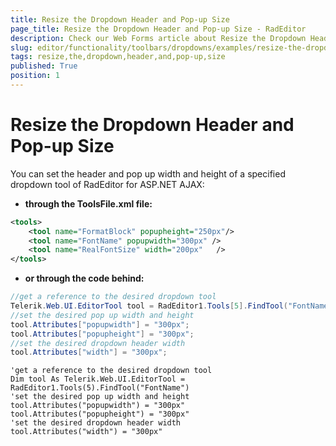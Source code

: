```yaml
---
title: Resize the Dropdown Header and Pop-up Size
page_title: Resize the Dropdown Header and Pop-up Size - RadEditor
description: Check our Web Forms article about Resize the Dropdown Header and Pop-up Size.
slug: editor/functionality/toolbars/dropdowns/examples/resize-the-dropdown-header-and-pop-up-size
tags: resize,the,dropdown,header,and,pop-up,size
published: True
position: 1
---
```


# Resize the Dropdown Header and Pop-up Size

You can set the header and pop up width and height of a specified dropdown tool of RadEditor for ASP.NET AJAX:

* **through the ToolsFile.xml file:**

````XML
<tools>    
	<tool name="FormatBlock" popupheight="250px"/>    
	<tool name="FontName" popupwidth="300px" />    
	<tool name="RealFontSize" width="200px"   />
</tools>
````



* **or through the code behind:**



````C#
//get a reference to the desired dropdown tool
Telerik.Web.UI.EditorTool tool = RadEditor1.Tools[5].FindTool("FontName");
//set the desired pop up width and height
tool.Attributes["popupwidth"] = "300px";
tool.Attributes["popupheight"] = "300px";
//set the desired dropdown header width
tool.Attributes["width"] = "300px";
````
````VB
'get a reference to the desired dropdown tool
Dim tool As Telerik.Web.UI.EditorTool = RadEditor1.Tools(5).FindTool("FontName")
'set the desired pop up width and height
tool.Attributes("popupwidth") = "300px"
tool.Attributes("popupheight") = "300px"
'set the desired dropdown header width
tool.Attributes("width") = "300px"
````

